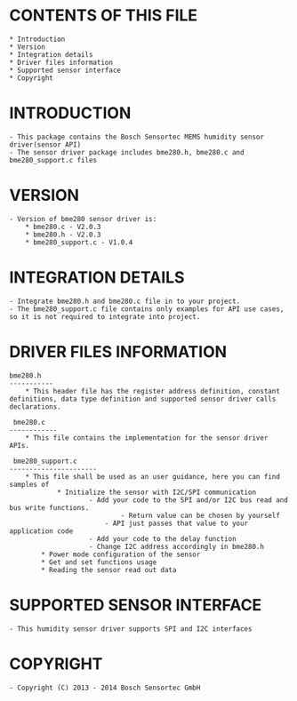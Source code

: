 
CONTENTS OF THIS FILE
=======================
	* Introduction
	* Version
	* Integration details
	* Driver files information
	* Supported sensor interface
	* Copyright

INTRODUCTION
===============
	- This package contains the Bosch Sensortec MEMS humidity sensor driver(sensor API)
	- The sensor driver package includes bme280.h, bme280.c and bme280_support.c files
	
VERSION
=========
	- Version of bme280 sensor driver is:
		* bme280.c - V2.0.3
		* bme280.h - V2.0.3
		* bme280_support.c - V1.0.4

INTEGRATION DETAILS
=====================
	- Integrate bme280.h and bme280.c file in to your project.
	- The bme280_support.c file contains only examples for API use cases, so it is not required to integrate into project.

DRIVER FILES INFORMATION
===========================
	bme280.h
	-----------
		* This header file has the register address definition, constant definitions, data type definition and supported sensor driver calls declarations.

	 bme280.c
	------------
		* This file contains the implementation for the sensor driver APIs.

	 bme280_support.c
	----------------------
		* This file shall be used as an user guidance, here you can find samples of
    			* Initialize the sensor with I2C/SPI communication
        				- Add your code to the SPI and/or I2C bus read and bus write functions.
            					- Return value can be chosen by yourself
           					- API just passes that value to your application code
        				- Add your code to the delay function
        				- Change I2C address accordingly in bme280.h
   			* Power mode configuration of the sensor
   			* Get and set functions usage
			* Reading the sensor read out data

SUPPORTED SENSOR INTERFACE
====================================
	- This humidity sensor driver supports SPI and I2C interfaces


COPYRIGHT
===========
	- Copyright (C) 2013 - 2014 Bosch Sensortec GmbH


	


	

